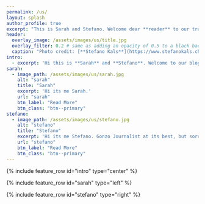 ```yaml
---
permalink: /us/
layout: splash
author_profile: true
excerpt: "This is Sarah and Stefano. Welcome dear **reader** to our travel blog."
header:
  overlay_image: /assets/images/us/title.jpg
  overlay_filter: 0.2 # same as adding an opacity of 0.5 to a black background
  caption: "Photo credit: [**Stefano Kals**](https://www.stefanokals.ch)"
intro: 
  - excerpt: 'Hi this is **Sarah** and **Stefano**. Welcome to our blog.'
sarah:
  - image_path: /assets/images/us/sarah.jpg
    alt: "sarah"
    title: "Sarah"
    excerpt: 'Hi its me Sarah.'
    url: "sarah"
    btn_label: "Read More"
    btn_class: "btn--primary"
stefano:
  - image_path: /assets/images/us/stefano.jpg
    alt: "stefano"
    title: "Stefano"
    excerpt: 'Hi its me Stefano. Gonzo Journalist at its best, but sorry for the mistakes :).'
    url: "stefano"
    btn_label: "Read More"
    btn_class: "btn--primary"
---
```


{% include feature_row id="intro" type="center" %}

{% include feature_row id="sarah" type="left" %}

{% include feature_row id="stefano" type="right" %}

